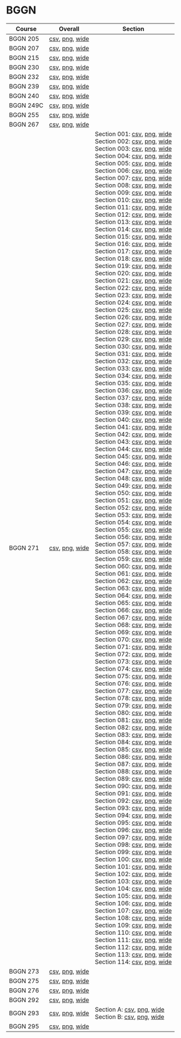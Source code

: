 # BGGN

| Course | Overall | Section |
| ------ | ------- | ------- |
| BGGN 205 | [csv](https://github.com/UCSD-Historical-Enrollment-Data/2025Spring/blob/main/overall/BGGN%20205.csv), [png](https://raw.githubusercontent.com/UCSD-Historical-Enrollment-Data/2025Spring/main/plot_overall/BGGN%20205.png), [wide](https://raw.githubusercontent.com/UCSD-Historical-Enrollment-Data/2025Spring/main/plot_overall_wide/BGGN%20205.png) |  |
| BGGN 207 | [csv](https://github.com/UCSD-Historical-Enrollment-Data/2025Spring/blob/main/overall/BGGN%20207.csv), [png](https://raw.githubusercontent.com/UCSD-Historical-Enrollment-Data/2025Spring/main/plot_overall/BGGN%20207.png), [wide](https://raw.githubusercontent.com/UCSD-Historical-Enrollment-Data/2025Spring/main/plot_overall_wide/BGGN%20207.png) |  |
| BGGN 215 | [csv](https://github.com/UCSD-Historical-Enrollment-Data/2025Spring/blob/main/overall/BGGN%20215.csv), [png](https://raw.githubusercontent.com/UCSD-Historical-Enrollment-Data/2025Spring/main/plot_overall/BGGN%20215.png), [wide](https://raw.githubusercontent.com/UCSD-Historical-Enrollment-Data/2025Spring/main/plot_overall_wide/BGGN%20215.png) |  |
| BGGN 230 | [csv](https://github.com/UCSD-Historical-Enrollment-Data/2025Spring/blob/main/overall/BGGN%20230.csv), [png](https://raw.githubusercontent.com/UCSD-Historical-Enrollment-Data/2025Spring/main/plot_overall/BGGN%20230.png), [wide](https://raw.githubusercontent.com/UCSD-Historical-Enrollment-Data/2025Spring/main/plot_overall_wide/BGGN%20230.png) |  |
| BGGN 232 | [csv](https://github.com/UCSD-Historical-Enrollment-Data/2025Spring/blob/main/overall/BGGN%20232.csv), [png](https://raw.githubusercontent.com/UCSD-Historical-Enrollment-Data/2025Spring/main/plot_overall/BGGN%20232.png), [wide](https://raw.githubusercontent.com/UCSD-Historical-Enrollment-Data/2025Spring/main/plot_overall_wide/BGGN%20232.png) |  |
| BGGN 239 | [csv](https://github.com/UCSD-Historical-Enrollment-Data/2025Spring/blob/main/overall/BGGN%20239.csv), [png](https://raw.githubusercontent.com/UCSD-Historical-Enrollment-Data/2025Spring/main/plot_overall/BGGN%20239.png), [wide](https://raw.githubusercontent.com/UCSD-Historical-Enrollment-Data/2025Spring/main/plot_overall_wide/BGGN%20239.png) |  |
| BGGN 240 | [csv](https://github.com/UCSD-Historical-Enrollment-Data/2025Spring/blob/main/overall/BGGN%20240.csv), [png](https://raw.githubusercontent.com/UCSD-Historical-Enrollment-Data/2025Spring/main/plot_overall/BGGN%20240.png), [wide](https://raw.githubusercontent.com/UCSD-Historical-Enrollment-Data/2025Spring/main/plot_overall_wide/BGGN%20240.png) |  |
| BGGN 249C | [csv](https://github.com/UCSD-Historical-Enrollment-Data/2025Spring/blob/main/overall/BGGN%20249C.csv), [png](https://raw.githubusercontent.com/UCSD-Historical-Enrollment-Data/2025Spring/main/plot_overall/BGGN%20249C.png), [wide](https://raw.githubusercontent.com/UCSD-Historical-Enrollment-Data/2025Spring/main/plot_overall_wide/BGGN%20249C.png) |  |
| BGGN 255 | [csv](https://github.com/UCSD-Historical-Enrollment-Data/2025Spring/blob/main/overall/BGGN%20255.csv), [png](https://raw.githubusercontent.com/UCSD-Historical-Enrollment-Data/2025Spring/main/plot_overall/BGGN%20255.png), [wide](https://raw.githubusercontent.com/UCSD-Historical-Enrollment-Data/2025Spring/main/plot_overall_wide/BGGN%20255.png) |  |
| BGGN 267 | [csv](https://github.com/UCSD-Historical-Enrollment-Data/2025Spring/blob/main/overall/BGGN%20267.csv), [png](https://raw.githubusercontent.com/UCSD-Historical-Enrollment-Data/2025Spring/main/plot_overall/BGGN%20267.png), [wide](https://raw.githubusercontent.com/UCSD-Historical-Enrollment-Data/2025Spring/main/plot_overall_wide/BGGN%20267.png) |  |
| BGGN 271 | [csv](https://github.com/UCSD-Historical-Enrollment-Data/2025Spring/blob/main/overall/BGGN%20271.csv), [png](https://raw.githubusercontent.com/UCSD-Historical-Enrollment-Data/2025Spring/main/plot_overall/BGGN%20271.png), [wide](https://raw.githubusercontent.com/UCSD-Historical-Enrollment-Data/2025Spring/main/plot_overall_wide/BGGN%20271.png) | Section 001: [csv](https://github.com/UCSD-Historical-Enrollment-Data/2025Spring/blob/main/section/BGGN%20271_001.csv), [png](https://raw.githubusercontent.com/UCSD-Historical-Enrollment-Data/2025Spring/main/plot_section/BGGN%20271_001.png), [wide](https://raw.githubusercontent.com/UCSD-Historical-Enrollment-Data/2025Spring/main/plot_section_wide/BGGN%20271_001.png)<br>Section 002: [csv](https://github.com/UCSD-Historical-Enrollment-Data/2025Spring/blob/main/section/BGGN%20271_002.csv), [png](https://raw.githubusercontent.com/UCSD-Historical-Enrollment-Data/2025Spring/main/plot_section/BGGN%20271_002.png), [wide](https://raw.githubusercontent.com/UCSD-Historical-Enrollment-Data/2025Spring/main/plot_section_wide/BGGN%20271_002.png)<br>Section 003: [csv](https://github.com/UCSD-Historical-Enrollment-Data/2025Spring/blob/main/section/BGGN%20271_003.csv), [png](https://raw.githubusercontent.com/UCSD-Historical-Enrollment-Data/2025Spring/main/plot_section/BGGN%20271_003.png), [wide](https://raw.githubusercontent.com/UCSD-Historical-Enrollment-Data/2025Spring/main/plot_section_wide/BGGN%20271_003.png)<br>Section 004: [csv](https://github.com/UCSD-Historical-Enrollment-Data/2025Spring/blob/main/section/BGGN%20271_004.csv), [png](https://raw.githubusercontent.com/UCSD-Historical-Enrollment-Data/2025Spring/main/plot_section/BGGN%20271_004.png), [wide](https://raw.githubusercontent.com/UCSD-Historical-Enrollment-Data/2025Spring/main/plot_section_wide/BGGN%20271_004.png)<br>Section 005: [csv](https://github.com/UCSD-Historical-Enrollment-Data/2025Spring/blob/main/section/BGGN%20271_005.csv), [png](https://raw.githubusercontent.com/UCSD-Historical-Enrollment-Data/2025Spring/main/plot_section/BGGN%20271_005.png), [wide](https://raw.githubusercontent.com/UCSD-Historical-Enrollment-Data/2025Spring/main/plot_section_wide/BGGN%20271_005.png)<br>Section 006: [csv](https://github.com/UCSD-Historical-Enrollment-Data/2025Spring/blob/main/section/BGGN%20271_006.csv), [png](https://raw.githubusercontent.com/UCSD-Historical-Enrollment-Data/2025Spring/main/plot_section/BGGN%20271_006.png), [wide](https://raw.githubusercontent.com/UCSD-Historical-Enrollment-Data/2025Spring/main/plot_section_wide/BGGN%20271_006.png)<br>Section 007: [csv](https://github.com/UCSD-Historical-Enrollment-Data/2025Spring/blob/main/section/BGGN%20271_007.csv), [png](https://raw.githubusercontent.com/UCSD-Historical-Enrollment-Data/2025Spring/main/plot_section/BGGN%20271_007.png), [wide](https://raw.githubusercontent.com/UCSD-Historical-Enrollment-Data/2025Spring/main/plot_section_wide/BGGN%20271_007.png)<br>Section 008: [csv](https://github.com/UCSD-Historical-Enrollment-Data/2025Spring/blob/main/section/BGGN%20271_008.csv), [png](https://raw.githubusercontent.com/UCSD-Historical-Enrollment-Data/2025Spring/main/plot_section/BGGN%20271_008.png), [wide](https://raw.githubusercontent.com/UCSD-Historical-Enrollment-Data/2025Spring/main/plot_section_wide/BGGN%20271_008.png)<br>Section 009: [csv](https://github.com/UCSD-Historical-Enrollment-Data/2025Spring/blob/main/section/BGGN%20271_009.csv), [png](https://raw.githubusercontent.com/UCSD-Historical-Enrollment-Data/2025Spring/main/plot_section/BGGN%20271_009.png), [wide](https://raw.githubusercontent.com/UCSD-Historical-Enrollment-Data/2025Spring/main/plot_section_wide/BGGN%20271_009.png)<br>Section 010: [csv](https://github.com/UCSD-Historical-Enrollment-Data/2025Spring/blob/main/section/BGGN%20271_010.csv), [png](https://raw.githubusercontent.com/UCSD-Historical-Enrollment-Data/2025Spring/main/plot_section/BGGN%20271_010.png), [wide](https://raw.githubusercontent.com/UCSD-Historical-Enrollment-Data/2025Spring/main/plot_section_wide/BGGN%20271_010.png)<br>Section 011: [csv](https://github.com/UCSD-Historical-Enrollment-Data/2025Spring/blob/main/section/BGGN%20271_011.csv), [png](https://raw.githubusercontent.com/UCSD-Historical-Enrollment-Data/2025Spring/main/plot_section/BGGN%20271_011.png), [wide](https://raw.githubusercontent.com/UCSD-Historical-Enrollment-Data/2025Spring/main/plot_section_wide/BGGN%20271_011.png)<br>Section 012: [csv](https://github.com/UCSD-Historical-Enrollment-Data/2025Spring/blob/main/section/BGGN%20271_012.csv), [png](https://raw.githubusercontent.com/UCSD-Historical-Enrollment-Data/2025Spring/main/plot_section/BGGN%20271_012.png), [wide](https://raw.githubusercontent.com/UCSD-Historical-Enrollment-Data/2025Spring/main/plot_section_wide/BGGN%20271_012.png)<br>Section 013: [csv](https://github.com/UCSD-Historical-Enrollment-Data/2025Spring/blob/main/section/BGGN%20271_013.csv), [png](https://raw.githubusercontent.com/UCSD-Historical-Enrollment-Data/2025Spring/main/plot_section/BGGN%20271_013.png), [wide](https://raw.githubusercontent.com/UCSD-Historical-Enrollment-Data/2025Spring/main/plot_section_wide/BGGN%20271_013.png)<br>Section 014: [csv](https://github.com/UCSD-Historical-Enrollment-Data/2025Spring/blob/main/section/BGGN%20271_014.csv), [png](https://raw.githubusercontent.com/UCSD-Historical-Enrollment-Data/2025Spring/main/plot_section/BGGN%20271_014.png), [wide](https://raw.githubusercontent.com/UCSD-Historical-Enrollment-Data/2025Spring/main/plot_section_wide/BGGN%20271_014.png)<br>Section 015: [csv](https://github.com/UCSD-Historical-Enrollment-Data/2025Spring/blob/main/section/BGGN%20271_015.csv), [png](https://raw.githubusercontent.com/UCSD-Historical-Enrollment-Data/2025Spring/main/plot_section/BGGN%20271_015.png), [wide](https://raw.githubusercontent.com/UCSD-Historical-Enrollment-Data/2025Spring/main/plot_section_wide/BGGN%20271_015.png)<br>Section 016: [csv](https://github.com/UCSD-Historical-Enrollment-Data/2025Spring/blob/main/section/BGGN%20271_016.csv), [png](https://raw.githubusercontent.com/UCSD-Historical-Enrollment-Data/2025Spring/main/plot_section/BGGN%20271_016.png), [wide](https://raw.githubusercontent.com/UCSD-Historical-Enrollment-Data/2025Spring/main/plot_section_wide/BGGN%20271_016.png)<br>Section 017: [csv](https://github.com/UCSD-Historical-Enrollment-Data/2025Spring/blob/main/section/BGGN%20271_017.csv), [png](https://raw.githubusercontent.com/UCSD-Historical-Enrollment-Data/2025Spring/main/plot_section/BGGN%20271_017.png), [wide](https://raw.githubusercontent.com/UCSD-Historical-Enrollment-Data/2025Spring/main/plot_section_wide/BGGN%20271_017.png)<br>Section 018: [csv](https://github.com/UCSD-Historical-Enrollment-Data/2025Spring/blob/main/section/BGGN%20271_018.csv), [png](https://raw.githubusercontent.com/UCSD-Historical-Enrollment-Data/2025Spring/main/plot_section/BGGN%20271_018.png), [wide](https://raw.githubusercontent.com/UCSD-Historical-Enrollment-Data/2025Spring/main/plot_section_wide/BGGN%20271_018.png)<br>Section 019: [csv](https://github.com/UCSD-Historical-Enrollment-Data/2025Spring/blob/main/section/BGGN%20271_019.csv), [png](https://raw.githubusercontent.com/UCSD-Historical-Enrollment-Data/2025Spring/main/plot_section/BGGN%20271_019.png), [wide](https://raw.githubusercontent.com/UCSD-Historical-Enrollment-Data/2025Spring/main/plot_section_wide/BGGN%20271_019.png)<br>Section 020: [csv](https://github.com/UCSD-Historical-Enrollment-Data/2025Spring/blob/main/section/BGGN%20271_020.csv), [png](https://raw.githubusercontent.com/UCSD-Historical-Enrollment-Data/2025Spring/main/plot_section/BGGN%20271_020.png), [wide](https://raw.githubusercontent.com/UCSD-Historical-Enrollment-Data/2025Spring/main/plot_section_wide/BGGN%20271_020.png)<br>Section 021: [csv](https://github.com/UCSD-Historical-Enrollment-Data/2025Spring/blob/main/section/BGGN%20271_021.csv), [png](https://raw.githubusercontent.com/UCSD-Historical-Enrollment-Data/2025Spring/main/plot_section/BGGN%20271_021.png), [wide](https://raw.githubusercontent.com/UCSD-Historical-Enrollment-Data/2025Spring/main/plot_section_wide/BGGN%20271_021.png)<br>Section 022: [csv](https://github.com/UCSD-Historical-Enrollment-Data/2025Spring/blob/main/section/BGGN%20271_022.csv), [png](https://raw.githubusercontent.com/UCSD-Historical-Enrollment-Data/2025Spring/main/plot_section/BGGN%20271_022.png), [wide](https://raw.githubusercontent.com/UCSD-Historical-Enrollment-Data/2025Spring/main/plot_section_wide/BGGN%20271_022.png)<br>Section 023: [csv](https://github.com/UCSD-Historical-Enrollment-Data/2025Spring/blob/main/section/BGGN%20271_023.csv), [png](https://raw.githubusercontent.com/UCSD-Historical-Enrollment-Data/2025Spring/main/plot_section/BGGN%20271_023.png), [wide](https://raw.githubusercontent.com/UCSD-Historical-Enrollment-Data/2025Spring/main/plot_section_wide/BGGN%20271_023.png)<br>Section 024: [csv](https://github.com/UCSD-Historical-Enrollment-Data/2025Spring/blob/main/section/BGGN%20271_024.csv), [png](https://raw.githubusercontent.com/UCSD-Historical-Enrollment-Data/2025Spring/main/plot_section/BGGN%20271_024.png), [wide](https://raw.githubusercontent.com/UCSD-Historical-Enrollment-Data/2025Spring/main/plot_section_wide/BGGN%20271_024.png)<br>Section 025: [csv](https://github.com/UCSD-Historical-Enrollment-Data/2025Spring/blob/main/section/BGGN%20271_025.csv), [png](https://raw.githubusercontent.com/UCSD-Historical-Enrollment-Data/2025Spring/main/plot_section/BGGN%20271_025.png), [wide](https://raw.githubusercontent.com/UCSD-Historical-Enrollment-Data/2025Spring/main/plot_section_wide/BGGN%20271_025.png)<br>Section 026: [csv](https://github.com/UCSD-Historical-Enrollment-Data/2025Spring/blob/main/section/BGGN%20271_026.csv), [png](https://raw.githubusercontent.com/UCSD-Historical-Enrollment-Data/2025Spring/main/plot_section/BGGN%20271_026.png), [wide](https://raw.githubusercontent.com/UCSD-Historical-Enrollment-Data/2025Spring/main/plot_section_wide/BGGN%20271_026.png)<br>Section 027: [csv](https://github.com/UCSD-Historical-Enrollment-Data/2025Spring/blob/main/section/BGGN%20271_027.csv), [png](https://raw.githubusercontent.com/UCSD-Historical-Enrollment-Data/2025Spring/main/plot_section/BGGN%20271_027.png), [wide](https://raw.githubusercontent.com/UCSD-Historical-Enrollment-Data/2025Spring/main/plot_section_wide/BGGN%20271_027.png)<br>Section 028: [csv](https://github.com/UCSD-Historical-Enrollment-Data/2025Spring/blob/main/section/BGGN%20271_028.csv), [png](https://raw.githubusercontent.com/UCSD-Historical-Enrollment-Data/2025Spring/main/plot_section/BGGN%20271_028.png), [wide](https://raw.githubusercontent.com/UCSD-Historical-Enrollment-Data/2025Spring/main/plot_section_wide/BGGN%20271_028.png)<br>Section 029: [csv](https://github.com/UCSD-Historical-Enrollment-Data/2025Spring/blob/main/section/BGGN%20271_029.csv), [png](https://raw.githubusercontent.com/UCSD-Historical-Enrollment-Data/2025Spring/main/plot_section/BGGN%20271_029.png), [wide](https://raw.githubusercontent.com/UCSD-Historical-Enrollment-Data/2025Spring/main/plot_section_wide/BGGN%20271_029.png)<br>Section 030: [csv](https://github.com/UCSD-Historical-Enrollment-Data/2025Spring/blob/main/section/BGGN%20271_030.csv), [png](https://raw.githubusercontent.com/UCSD-Historical-Enrollment-Data/2025Spring/main/plot_section/BGGN%20271_030.png), [wide](https://raw.githubusercontent.com/UCSD-Historical-Enrollment-Data/2025Spring/main/plot_section_wide/BGGN%20271_030.png)<br>Section 031: [csv](https://github.com/UCSD-Historical-Enrollment-Data/2025Spring/blob/main/section/BGGN%20271_031.csv), [png](https://raw.githubusercontent.com/UCSD-Historical-Enrollment-Data/2025Spring/main/plot_section/BGGN%20271_031.png), [wide](https://raw.githubusercontent.com/UCSD-Historical-Enrollment-Data/2025Spring/main/plot_section_wide/BGGN%20271_031.png)<br>Section 032: [csv](https://github.com/UCSD-Historical-Enrollment-Data/2025Spring/blob/main/section/BGGN%20271_032.csv), [png](https://raw.githubusercontent.com/UCSD-Historical-Enrollment-Data/2025Spring/main/plot_section/BGGN%20271_032.png), [wide](https://raw.githubusercontent.com/UCSD-Historical-Enrollment-Data/2025Spring/main/plot_section_wide/BGGN%20271_032.png)<br>Section 033: [csv](https://github.com/UCSD-Historical-Enrollment-Data/2025Spring/blob/main/section/BGGN%20271_033.csv), [png](https://raw.githubusercontent.com/UCSD-Historical-Enrollment-Data/2025Spring/main/plot_section/BGGN%20271_033.png), [wide](https://raw.githubusercontent.com/UCSD-Historical-Enrollment-Data/2025Spring/main/plot_section_wide/BGGN%20271_033.png)<br>Section 034: [csv](https://github.com/UCSD-Historical-Enrollment-Data/2025Spring/blob/main/section/BGGN%20271_034.csv), [png](https://raw.githubusercontent.com/UCSD-Historical-Enrollment-Data/2025Spring/main/plot_section/BGGN%20271_034.png), [wide](https://raw.githubusercontent.com/UCSD-Historical-Enrollment-Data/2025Spring/main/plot_section_wide/BGGN%20271_034.png)<br>Section 035: [csv](https://github.com/UCSD-Historical-Enrollment-Data/2025Spring/blob/main/section/BGGN%20271_035.csv), [png](https://raw.githubusercontent.com/UCSD-Historical-Enrollment-Data/2025Spring/main/plot_section/BGGN%20271_035.png), [wide](https://raw.githubusercontent.com/UCSD-Historical-Enrollment-Data/2025Spring/main/plot_section_wide/BGGN%20271_035.png)<br>Section 036: [csv](https://github.com/UCSD-Historical-Enrollment-Data/2025Spring/blob/main/section/BGGN%20271_036.csv), [png](https://raw.githubusercontent.com/UCSD-Historical-Enrollment-Data/2025Spring/main/plot_section/BGGN%20271_036.png), [wide](https://raw.githubusercontent.com/UCSD-Historical-Enrollment-Data/2025Spring/main/plot_section_wide/BGGN%20271_036.png)<br>Section 037: [csv](https://github.com/UCSD-Historical-Enrollment-Data/2025Spring/blob/main/section/BGGN%20271_037.csv), [png](https://raw.githubusercontent.com/UCSD-Historical-Enrollment-Data/2025Spring/main/plot_section/BGGN%20271_037.png), [wide](https://raw.githubusercontent.com/UCSD-Historical-Enrollment-Data/2025Spring/main/plot_section_wide/BGGN%20271_037.png)<br>Section 038: [csv](https://github.com/UCSD-Historical-Enrollment-Data/2025Spring/blob/main/section/BGGN%20271_038.csv), [png](https://raw.githubusercontent.com/UCSD-Historical-Enrollment-Data/2025Spring/main/plot_section/BGGN%20271_038.png), [wide](https://raw.githubusercontent.com/UCSD-Historical-Enrollment-Data/2025Spring/main/plot_section_wide/BGGN%20271_038.png)<br>Section 039: [csv](https://github.com/UCSD-Historical-Enrollment-Data/2025Spring/blob/main/section/BGGN%20271_039.csv), [png](https://raw.githubusercontent.com/UCSD-Historical-Enrollment-Data/2025Spring/main/plot_section/BGGN%20271_039.png), [wide](https://raw.githubusercontent.com/UCSD-Historical-Enrollment-Data/2025Spring/main/plot_section_wide/BGGN%20271_039.png)<br>Section 040: [csv](https://github.com/UCSD-Historical-Enrollment-Data/2025Spring/blob/main/section/BGGN%20271_040.csv), [png](https://raw.githubusercontent.com/UCSD-Historical-Enrollment-Data/2025Spring/main/plot_section/BGGN%20271_040.png), [wide](https://raw.githubusercontent.com/UCSD-Historical-Enrollment-Data/2025Spring/main/plot_section_wide/BGGN%20271_040.png)<br>Section 041: [csv](https://github.com/UCSD-Historical-Enrollment-Data/2025Spring/blob/main/section/BGGN%20271_041.csv), [png](https://raw.githubusercontent.com/UCSD-Historical-Enrollment-Data/2025Spring/main/plot_section/BGGN%20271_041.png), [wide](https://raw.githubusercontent.com/UCSD-Historical-Enrollment-Data/2025Spring/main/plot_section_wide/BGGN%20271_041.png)<br>Section 042: [csv](https://github.com/UCSD-Historical-Enrollment-Data/2025Spring/blob/main/section/BGGN%20271_042.csv), [png](https://raw.githubusercontent.com/UCSD-Historical-Enrollment-Data/2025Spring/main/plot_section/BGGN%20271_042.png), [wide](https://raw.githubusercontent.com/UCSD-Historical-Enrollment-Data/2025Spring/main/plot_section_wide/BGGN%20271_042.png)<br>Section 043: [csv](https://github.com/UCSD-Historical-Enrollment-Data/2025Spring/blob/main/section/BGGN%20271_043.csv), [png](https://raw.githubusercontent.com/UCSD-Historical-Enrollment-Data/2025Spring/main/plot_section/BGGN%20271_043.png), [wide](https://raw.githubusercontent.com/UCSD-Historical-Enrollment-Data/2025Spring/main/plot_section_wide/BGGN%20271_043.png)<br>Section 044: [csv](https://github.com/UCSD-Historical-Enrollment-Data/2025Spring/blob/main/section/BGGN%20271_044.csv), [png](https://raw.githubusercontent.com/UCSD-Historical-Enrollment-Data/2025Spring/main/plot_section/BGGN%20271_044.png), [wide](https://raw.githubusercontent.com/UCSD-Historical-Enrollment-Data/2025Spring/main/plot_section_wide/BGGN%20271_044.png)<br>Section 045: [csv](https://github.com/UCSD-Historical-Enrollment-Data/2025Spring/blob/main/section/BGGN%20271_045.csv), [png](https://raw.githubusercontent.com/UCSD-Historical-Enrollment-Data/2025Spring/main/plot_section/BGGN%20271_045.png), [wide](https://raw.githubusercontent.com/UCSD-Historical-Enrollment-Data/2025Spring/main/plot_section_wide/BGGN%20271_045.png)<br>Section 046: [csv](https://github.com/UCSD-Historical-Enrollment-Data/2025Spring/blob/main/section/BGGN%20271_046.csv), [png](https://raw.githubusercontent.com/UCSD-Historical-Enrollment-Data/2025Spring/main/plot_section/BGGN%20271_046.png), [wide](https://raw.githubusercontent.com/UCSD-Historical-Enrollment-Data/2025Spring/main/plot_section_wide/BGGN%20271_046.png)<br>Section 047: [csv](https://github.com/UCSD-Historical-Enrollment-Data/2025Spring/blob/main/section/BGGN%20271_047.csv), [png](https://raw.githubusercontent.com/UCSD-Historical-Enrollment-Data/2025Spring/main/plot_section/BGGN%20271_047.png), [wide](https://raw.githubusercontent.com/UCSD-Historical-Enrollment-Data/2025Spring/main/plot_section_wide/BGGN%20271_047.png)<br>Section 048: [csv](https://github.com/UCSD-Historical-Enrollment-Data/2025Spring/blob/main/section/BGGN%20271_048.csv), [png](https://raw.githubusercontent.com/UCSD-Historical-Enrollment-Data/2025Spring/main/plot_section/BGGN%20271_048.png), [wide](https://raw.githubusercontent.com/UCSD-Historical-Enrollment-Data/2025Spring/main/plot_section_wide/BGGN%20271_048.png)<br>Section 049: [csv](https://github.com/UCSD-Historical-Enrollment-Data/2025Spring/blob/main/section/BGGN%20271_049.csv), [png](https://raw.githubusercontent.com/UCSD-Historical-Enrollment-Data/2025Spring/main/plot_section/BGGN%20271_049.png), [wide](https://raw.githubusercontent.com/UCSD-Historical-Enrollment-Data/2025Spring/main/plot_section_wide/BGGN%20271_049.png)<br>Section 050: [csv](https://github.com/UCSD-Historical-Enrollment-Data/2025Spring/blob/main/section/BGGN%20271_050.csv), [png](https://raw.githubusercontent.com/UCSD-Historical-Enrollment-Data/2025Spring/main/plot_section/BGGN%20271_050.png), [wide](https://raw.githubusercontent.com/UCSD-Historical-Enrollment-Data/2025Spring/main/plot_section_wide/BGGN%20271_050.png)<br>Section 051: [csv](https://github.com/UCSD-Historical-Enrollment-Data/2025Spring/blob/main/section/BGGN%20271_051.csv), [png](https://raw.githubusercontent.com/UCSD-Historical-Enrollment-Data/2025Spring/main/plot_section/BGGN%20271_051.png), [wide](https://raw.githubusercontent.com/UCSD-Historical-Enrollment-Data/2025Spring/main/plot_section_wide/BGGN%20271_051.png)<br>Section 052: [csv](https://github.com/UCSD-Historical-Enrollment-Data/2025Spring/blob/main/section/BGGN%20271_052.csv), [png](https://raw.githubusercontent.com/UCSD-Historical-Enrollment-Data/2025Spring/main/plot_section/BGGN%20271_052.png), [wide](https://raw.githubusercontent.com/UCSD-Historical-Enrollment-Data/2025Spring/main/plot_section_wide/BGGN%20271_052.png)<br>Section 053: [csv](https://github.com/UCSD-Historical-Enrollment-Data/2025Spring/blob/main/section/BGGN%20271_053.csv), [png](https://raw.githubusercontent.com/UCSD-Historical-Enrollment-Data/2025Spring/main/plot_section/BGGN%20271_053.png), [wide](https://raw.githubusercontent.com/UCSD-Historical-Enrollment-Data/2025Spring/main/plot_section_wide/BGGN%20271_053.png)<br>Section 054: [csv](https://github.com/UCSD-Historical-Enrollment-Data/2025Spring/blob/main/section/BGGN%20271_054.csv), [png](https://raw.githubusercontent.com/UCSD-Historical-Enrollment-Data/2025Spring/main/plot_section/BGGN%20271_054.png), [wide](https://raw.githubusercontent.com/UCSD-Historical-Enrollment-Data/2025Spring/main/plot_section_wide/BGGN%20271_054.png)<br>Section 055: [csv](https://github.com/UCSD-Historical-Enrollment-Data/2025Spring/blob/main/section/BGGN%20271_055.csv), [png](https://raw.githubusercontent.com/UCSD-Historical-Enrollment-Data/2025Spring/main/plot_section/BGGN%20271_055.png), [wide](https://raw.githubusercontent.com/UCSD-Historical-Enrollment-Data/2025Spring/main/plot_section_wide/BGGN%20271_055.png)<br>Section 056: [csv](https://github.com/UCSD-Historical-Enrollment-Data/2025Spring/blob/main/section/BGGN%20271_056.csv), [png](https://raw.githubusercontent.com/UCSD-Historical-Enrollment-Data/2025Spring/main/plot_section/BGGN%20271_056.png), [wide](https://raw.githubusercontent.com/UCSD-Historical-Enrollment-Data/2025Spring/main/plot_section_wide/BGGN%20271_056.png)<br>Section 057: [csv](https://github.com/UCSD-Historical-Enrollment-Data/2025Spring/blob/main/section/BGGN%20271_057.csv), [png](https://raw.githubusercontent.com/UCSD-Historical-Enrollment-Data/2025Spring/main/plot_section/BGGN%20271_057.png), [wide](https://raw.githubusercontent.com/UCSD-Historical-Enrollment-Data/2025Spring/main/plot_section_wide/BGGN%20271_057.png)<br>Section 058: [csv](https://github.com/UCSD-Historical-Enrollment-Data/2025Spring/blob/main/section/BGGN%20271_058.csv), [png](https://raw.githubusercontent.com/UCSD-Historical-Enrollment-Data/2025Spring/main/plot_section/BGGN%20271_058.png), [wide](https://raw.githubusercontent.com/UCSD-Historical-Enrollment-Data/2025Spring/main/plot_section_wide/BGGN%20271_058.png)<br>Section 059: [csv](https://github.com/UCSD-Historical-Enrollment-Data/2025Spring/blob/main/section/BGGN%20271_059.csv), [png](https://raw.githubusercontent.com/UCSD-Historical-Enrollment-Data/2025Spring/main/plot_section/BGGN%20271_059.png), [wide](https://raw.githubusercontent.com/UCSD-Historical-Enrollment-Data/2025Spring/main/plot_section_wide/BGGN%20271_059.png)<br>Section 060: [csv](https://github.com/UCSD-Historical-Enrollment-Data/2025Spring/blob/main/section/BGGN%20271_060.csv), [png](https://raw.githubusercontent.com/UCSD-Historical-Enrollment-Data/2025Spring/main/plot_section/BGGN%20271_060.png), [wide](https://raw.githubusercontent.com/UCSD-Historical-Enrollment-Data/2025Spring/main/plot_section_wide/BGGN%20271_060.png)<br>Section 061: [csv](https://github.com/UCSD-Historical-Enrollment-Data/2025Spring/blob/main/section/BGGN%20271_061.csv), [png](https://raw.githubusercontent.com/UCSD-Historical-Enrollment-Data/2025Spring/main/plot_section/BGGN%20271_061.png), [wide](https://raw.githubusercontent.com/UCSD-Historical-Enrollment-Data/2025Spring/main/plot_section_wide/BGGN%20271_061.png)<br>Section 062: [csv](https://github.com/UCSD-Historical-Enrollment-Data/2025Spring/blob/main/section/BGGN%20271_062.csv), [png](https://raw.githubusercontent.com/UCSD-Historical-Enrollment-Data/2025Spring/main/plot_section/BGGN%20271_062.png), [wide](https://raw.githubusercontent.com/UCSD-Historical-Enrollment-Data/2025Spring/main/plot_section_wide/BGGN%20271_062.png)<br>Section 063: [csv](https://github.com/UCSD-Historical-Enrollment-Data/2025Spring/blob/main/section/BGGN%20271_063.csv), [png](https://raw.githubusercontent.com/UCSD-Historical-Enrollment-Data/2025Spring/main/plot_section/BGGN%20271_063.png), [wide](https://raw.githubusercontent.com/UCSD-Historical-Enrollment-Data/2025Spring/main/plot_section_wide/BGGN%20271_063.png)<br>Section 064: [csv](https://github.com/UCSD-Historical-Enrollment-Data/2025Spring/blob/main/section/BGGN%20271_064.csv), [png](https://raw.githubusercontent.com/UCSD-Historical-Enrollment-Data/2025Spring/main/plot_section/BGGN%20271_064.png), [wide](https://raw.githubusercontent.com/UCSD-Historical-Enrollment-Data/2025Spring/main/plot_section_wide/BGGN%20271_064.png)<br>Section 065: [csv](https://github.com/UCSD-Historical-Enrollment-Data/2025Spring/blob/main/section/BGGN%20271_065.csv), [png](https://raw.githubusercontent.com/UCSD-Historical-Enrollment-Data/2025Spring/main/plot_section/BGGN%20271_065.png), [wide](https://raw.githubusercontent.com/UCSD-Historical-Enrollment-Data/2025Spring/main/plot_section_wide/BGGN%20271_065.png)<br>Section 066: [csv](https://github.com/UCSD-Historical-Enrollment-Data/2025Spring/blob/main/section/BGGN%20271_066.csv), [png](https://raw.githubusercontent.com/UCSD-Historical-Enrollment-Data/2025Spring/main/plot_section/BGGN%20271_066.png), [wide](https://raw.githubusercontent.com/UCSD-Historical-Enrollment-Data/2025Spring/main/plot_section_wide/BGGN%20271_066.png)<br>Section 067: [csv](https://github.com/UCSD-Historical-Enrollment-Data/2025Spring/blob/main/section/BGGN%20271_067.csv), [png](https://raw.githubusercontent.com/UCSD-Historical-Enrollment-Data/2025Spring/main/plot_section/BGGN%20271_067.png), [wide](https://raw.githubusercontent.com/UCSD-Historical-Enrollment-Data/2025Spring/main/plot_section_wide/BGGN%20271_067.png)<br>Section 068: [csv](https://github.com/UCSD-Historical-Enrollment-Data/2025Spring/blob/main/section/BGGN%20271_068.csv), [png](https://raw.githubusercontent.com/UCSD-Historical-Enrollment-Data/2025Spring/main/plot_section/BGGN%20271_068.png), [wide](https://raw.githubusercontent.com/UCSD-Historical-Enrollment-Data/2025Spring/main/plot_section_wide/BGGN%20271_068.png)<br>Section 069: [csv](https://github.com/UCSD-Historical-Enrollment-Data/2025Spring/blob/main/section/BGGN%20271_069.csv), [png](https://raw.githubusercontent.com/UCSD-Historical-Enrollment-Data/2025Spring/main/plot_section/BGGN%20271_069.png), [wide](https://raw.githubusercontent.com/UCSD-Historical-Enrollment-Data/2025Spring/main/plot_section_wide/BGGN%20271_069.png)<br>Section 070: [csv](https://github.com/UCSD-Historical-Enrollment-Data/2025Spring/blob/main/section/BGGN%20271_070.csv), [png](https://raw.githubusercontent.com/UCSD-Historical-Enrollment-Data/2025Spring/main/plot_section/BGGN%20271_070.png), [wide](https://raw.githubusercontent.com/UCSD-Historical-Enrollment-Data/2025Spring/main/plot_section_wide/BGGN%20271_070.png)<br>Section 071: [csv](https://github.com/UCSD-Historical-Enrollment-Data/2025Spring/blob/main/section/BGGN%20271_071.csv), [png](https://raw.githubusercontent.com/UCSD-Historical-Enrollment-Data/2025Spring/main/plot_section/BGGN%20271_071.png), [wide](https://raw.githubusercontent.com/UCSD-Historical-Enrollment-Data/2025Spring/main/plot_section_wide/BGGN%20271_071.png)<br>Section 072: [csv](https://github.com/UCSD-Historical-Enrollment-Data/2025Spring/blob/main/section/BGGN%20271_072.csv), [png](https://raw.githubusercontent.com/UCSD-Historical-Enrollment-Data/2025Spring/main/plot_section/BGGN%20271_072.png), [wide](https://raw.githubusercontent.com/UCSD-Historical-Enrollment-Data/2025Spring/main/plot_section_wide/BGGN%20271_072.png)<br>Section 073: [csv](https://github.com/UCSD-Historical-Enrollment-Data/2025Spring/blob/main/section/BGGN%20271_073.csv), [png](https://raw.githubusercontent.com/UCSD-Historical-Enrollment-Data/2025Spring/main/plot_section/BGGN%20271_073.png), [wide](https://raw.githubusercontent.com/UCSD-Historical-Enrollment-Data/2025Spring/main/plot_section_wide/BGGN%20271_073.png)<br>Section 074: [csv](https://github.com/UCSD-Historical-Enrollment-Data/2025Spring/blob/main/section/BGGN%20271_074.csv), [png](https://raw.githubusercontent.com/UCSD-Historical-Enrollment-Data/2025Spring/main/plot_section/BGGN%20271_074.png), [wide](https://raw.githubusercontent.com/UCSD-Historical-Enrollment-Data/2025Spring/main/plot_section_wide/BGGN%20271_074.png)<br>Section 075: [csv](https://github.com/UCSD-Historical-Enrollment-Data/2025Spring/blob/main/section/BGGN%20271_075.csv), [png](https://raw.githubusercontent.com/UCSD-Historical-Enrollment-Data/2025Spring/main/plot_section/BGGN%20271_075.png), [wide](https://raw.githubusercontent.com/UCSD-Historical-Enrollment-Data/2025Spring/main/plot_section_wide/BGGN%20271_075.png)<br>Section 076: [csv](https://github.com/UCSD-Historical-Enrollment-Data/2025Spring/blob/main/section/BGGN%20271_076.csv), [png](https://raw.githubusercontent.com/UCSD-Historical-Enrollment-Data/2025Spring/main/plot_section/BGGN%20271_076.png), [wide](https://raw.githubusercontent.com/UCSD-Historical-Enrollment-Data/2025Spring/main/plot_section_wide/BGGN%20271_076.png)<br>Section 077: [csv](https://github.com/UCSD-Historical-Enrollment-Data/2025Spring/blob/main/section/BGGN%20271_077.csv), [png](https://raw.githubusercontent.com/UCSD-Historical-Enrollment-Data/2025Spring/main/plot_section/BGGN%20271_077.png), [wide](https://raw.githubusercontent.com/UCSD-Historical-Enrollment-Data/2025Spring/main/plot_section_wide/BGGN%20271_077.png)<br>Section 078: [csv](https://github.com/UCSD-Historical-Enrollment-Data/2025Spring/blob/main/section/BGGN%20271_078.csv), [png](https://raw.githubusercontent.com/UCSD-Historical-Enrollment-Data/2025Spring/main/plot_section/BGGN%20271_078.png), [wide](https://raw.githubusercontent.com/UCSD-Historical-Enrollment-Data/2025Spring/main/plot_section_wide/BGGN%20271_078.png)<br>Section 079: [csv](https://github.com/UCSD-Historical-Enrollment-Data/2025Spring/blob/main/section/BGGN%20271_079.csv), [png](https://raw.githubusercontent.com/UCSD-Historical-Enrollment-Data/2025Spring/main/plot_section/BGGN%20271_079.png), [wide](https://raw.githubusercontent.com/UCSD-Historical-Enrollment-Data/2025Spring/main/plot_section_wide/BGGN%20271_079.png)<br>Section 080: [csv](https://github.com/UCSD-Historical-Enrollment-Data/2025Spring/blob/main/section/BGGN%20271_080.csv), [png](https://raw.githubusercontent.com/UCSD-Historical-Enrollment-Data/2025Spring/main/plot_section/BGGN%20271_080.png), [wide](https://raw.githubusercontent.com/UCSD-Historical-Enrollment-Data/2025Spring/main/plot_section_wide/BGGN%20271_080.png)<br>Section 081: [csv](https://github.com/UCSD-Historical-Enrollment-Data/2025Spring/blob/main/section/BGGN%20271_081.csv), [png](https://raw.githubusercontent.com/UCSD-Historical-Enrollment-Data/2025Spring/main/plot_section/BGGN%20271_081.png), [wide](https://raw.githubusercontent.com/UCSD-Historical-Enrollment-Data/2025Spring/main/plot_section_wide/BGGN%20271_081.png)<br>Section 082: [csv](https://github.com/UCSD-Historical-Enrollment-Data/2025Spring/blob/main/section/BGGN%20271_082.csv), [png](https://raw.githubusercontent.com/UCSD-Historical-Enrollment-Data/2025Spring/main/plot_section/BGGN%20271_082.png), [wide](https://raw.githubusercontent.com/UCSD-Historical-Enrollment-Data/2025Spring/main/plot_section_wide/BGGN%20271_082.png)<br>Section 083: [csv](https://github.com/UCSD-Historical-Enrollment-Data/2025Spring/blob/main/section/BGGN%20271_083.csv), [png](https://raw.githubusercontent.com/UCSD-Historical-Enrollment-Data/2025Spring/main/plot_section/BGGN%20271_083.png), [wide](https://raw.githubusercontent.com/UCSD-Historical-Enrollment-Data/2025Spring/main/plot_section_wide/BGGN%20271_083.png)<br>Section 084: [csv](https://github.com/UCSD-Historical-Enrollment-Data/2025Spring/blob/main/section/BGGN%20271_084.csv), [png](https://raw.githubusercontent.com/UCSD-Historical-Enrollment-Data/2025Spring/main/plot_section/BGGN%20271_084.png), [wide](https://raw.githubusercontent.com/UCSD-Historical-Enrollment-Data/2025Spring/main/plot_section_wide/BGGN%20271_084.png)<br>Section 085: [csv](https://github.com/UCSD-Historical-Enrollment-Data/2025Spring/blob/main/section/BGGN%20271_085.csv), [png](https://raw.githubusercontent.com/UCSD-Historical-Enrollment-Data/2025Spring/main/plot_section/BGGN%20271_085.png), [wide](https://raw.githubusercontent.com/UCSD-Historical-Enrollment-Data/2025Spring/main/plot_section_wide/BGGN%20271_085.png)<br>Section 086: [csv](https://github.com/UCSD-Historical-Enrollment-Data/2025Spring/blob/main/section/BGGN%20271_086.csv), [png](https://raw.githubusercontent.com/UCSD-Historical-Enrollment-Data/2025Spring/main/plot_section/BGGN%20271_086.png), [wide](https://raw.githubusercontent.com/UCSD-Historical-Enrollment-Data/2025Spring/main/plot_section_wide/BGGN%20271_086.png)<br>Section 087: [csv](https://github.com/UCSD-Historical-Enrollment-Data/2025Spring/blob/main/section/BGGN%20271_087.csv), [png](https://raw.githubusercontent.com/UCSD-Historical-Enrollment-Data/2025Spring/main/plot_section/BGGN%20271_087.png), [wide](https://raw.githubusercontent.com/UCSD-Historical-Enrollment-Data/2025Spring/main/plot_section_wide/BGGN%20271_087.png)<br>Section 088: [csv](https://github.com/UCSD-Historical-Enrollment-Data/2025Spring/blob/main/section/BGGN%20271_088.csv), [png](https://raw.githubusercontent.com/UCSD-Historical-Enrollment-Data/2025Spring/main/plot_section/BGGN%20271_088.png), [wide](https://raw.githubusercontent.com/UCSD-Historical-Enrollment-Data/2025Spring/main/plot_section_wide/BGGN%20271_088.png)<br>Section 089: [csv](https://github.com/UCSD-Historical-Enrollment-Data/2025Spring/blob/main/section/BGGN%20271_089.csv), [png](https://raw.githubusercontent.com/UCSD-Historical-Enrollment-Data/2025Spring/main/plot_section/BGGN%20271_089.png), [wide](https://raw.githubusercontent.com/UCSD-Historical-Enrollment-Data/2025Spring/main/plot_section_wide/BGGN%20271_089.png)<br>Section 090: [csv](https://github.com/UCSD-Historical-Enrollment-Data/2025Spring/blob/main/section/BGGN%20271_090.csv), [png](https://raw.githubusercontent.com/UCSD-Historical-Enrollment-Data/2025Spring/main/plot_section/BGGN%20271_090.png), [wide](https://raw.githubusercontent.com/UCSD-Historical-Enrollment-Data/2025Spring/main/plot_section_wide/BGGN%20271_090.png)<br>Section 091: [csv](https://github.com/UCSD-Historical-Enrollment-Data/2025Spring/blob/main/section/BGGN%20271_091.csv), [png](https://raw.githubusercontent.com/UCSD-Historical-Enrollment-Data/2025Spring/main/plot_section/BGGN%20271_091.png), [wide](https://raw.githubusercontent.com/UCSD-Historical-Enrollment-Data/2025Spring/main/plot_section_wide/BGGN%20271_091.png)<br>Section 092: [csv](https://github.com/UCSD-Historical-Enrollment-Data/2025Spring/blob/main/section/BGGN%20271_092.csv), [png](https://raw.githubusercontent.com/UCSD-Historical-Enrollment-Data/2025Spring/main/plot_section/BGGN%20271_092.png), [wide](https://raw.githubusercontent.com/UCSD-Historical-Enrollment-Data/2025Spring/main/plot_section_wide/BGGN%20271_092.png)<br>Section 093: [csv](https://github.com/UCSD-Historical-Enrollment-Data/2025Spring/blob/main/section/BGGN%20271_093.csv), [png](https://raw.githubusercontent.com/UCSD-Historical-Enrollment-Data/2025Spring/main/plot_section/BGGN%20271_093.png), [wide](https://raw.githubusercontent.com/UCSD-Historical-Enrollment-Data/2025Spring/main/plot_section_wide/BGGN%20271_093.png)<br>Section 094: [csv](https://github.com/UCSD-Historical-Enrollment-Data/2025Spring/blob/main/section/BGGN%20271_094.csv), [png](https://raw.githubusercontent.com/UCSD-Historical-Enrollment-Data/2025Spring/main/plot_section/BGGN%20271_094.png), [wide](https://raw.githubusercontent.com/UCSD-Historical-Enrollment-Data/2025Spring/main/plot_section_wide/BGGN%20271_094.png)<br>Section 095: [csv](https://github.com/UCSD-Historical-Enrollment-Data/2025Spring/blob/main/section/BGGN%20271_095.csv), [png](https://raw.githubusercontent.com/UCSD-Historical-Enrollment-Data/2025Spring/main/plot_section/BGGN%20271_095.png), [wide](https://raw.githubusercontent.com/UCSD-Historical-Enrollment-Data/2025Spring/main/plot_section_wide/BGGN%20271_095.png)<br>Section 096: [csv](https://github.com/UCSD-Historical-Enrollment-Data/2025Spring/blob/main/section/BGGN%20271_096.csv), [png](https://raw.githubusercontent.com/UCSD-Historical-Enrollment-Data/2025Spring/main/plot_section/BGGN%20271_096.png), [wide](https://raw.githubusercontent.com/UCSD-Historical-Enrollment-Data/2025Spring/main/plot_section_wide/BGGN%20271_096.png)<br>Section 097: [csv](https://github.com/UCSD-Historical-Enrollment-Data/2025Spring/blob/main/section/BGGN%20271_097.csv), [png](https://raw.githubusercontent.com/UCSD-Historical-Enrollment-Data/2025Spring/main/plot_section/BGGN%20271_097.png), [wide](https://raw.githubusercontent.com/UCSD-Historical-Enrollment-Data/2025Spring/main/plot_section_wide/BGGN%20271_097.png)<br>Section 098: [csv](https://github.com/UCSD-Historical-Enrollment-Data/2025Spring/blob/main/section/BGGN%20271_098.csv), [png](https://raw.githubusercontent.com/UCSD-Historical-Enrollment-Data/2025Spring/main/plot_section/BGGN%20271_098.png), [wide](https://raw.githubusercontent.com/UCSD-Historical-Enrollment-Data/2025Spring/main/plot_section_wide/BGGN%20271_098.png)<br>Section 099: [csv](https://github.com/UCSD-Historical-Enrollment-Data/2025Spring/blob/main/section/BGGN%20271_099.csv), [png](https://raw.githubusercontent.com/UCSD-Historical-Enrollment-Data/2025Spring/main/plot_section/BGGN%20271_099.png), [wide](https://raw.githubusercontent.com/UCSD-Historical-Enrollment-Data/2025Spring/main/plot_section_wide/BGGN%20271_099.png)<br>Section 100: [csv](https://github.com/UCSD-Historical-Enrollment-Data/2025Spring/blob/main/section/BGGN%20271_100.csv), [png](https://raw.githubusercontent.com/UCSD-Historical-Enrollment-Data/2025Spring/main/plot_section/BGGN%20271_100.png), [wide](https://raw.githubusercontent.com/UCSD-Historical-Enrollment-Data/2025Spring/main/plot_section_wide/BGGN%20271_100.png)<br>Section 101: [csv](https://github.com/UCSD-Historical-Enrollment-Data/2025Spring/blob/main/section/BGGN%20271_101.csv), [png](https://raw.githubusercontent.com/UCSD-Historical-Enrollment-Data/2025Spring/main/plot_section/BGGN%20271_101.png), [wide](https://raw.githubusercontent.com/UCSD-Historical-Enrollment-Data/2025Spring/main/plot_section_wide/BGGN%20271_101.png)<br>Section 102: [csv](https://github.com/UCSD-Historical-Enrollment-Data/2025Spring/blob/main/section/BGGN%20271_102.csv), [png](https://raw.githubusercontent.com/UCSD-Historical-Enrollment-Data/2025Spring/main/plot_section/BGGN%20271_102.png), [wide](https://raw.githubusercontent.com/UCSD-Historical-Enrollment-Data/2025Spring/main/plot_section_wide/BGGN%20271_102.png)<br>Section 103: [csv](https://github.com/UCSD-Historical-Enrollment-Data/2025Spring/blob/main/section/BGGN%20271_103.csv), [png](https://raw.githubusercontent.com/UCSD-Historical-Enrollment-Data/2025Spring/main/plot_section/BGGN%20271_103.png), [wide](https://raw.githubusercontent.com/UCSD-Historical-Enrollment-Data/2025Spring/main/plot_section_wide/BGGN%20271_103.png)<br>Section 104: [csv](https://github.com/UCSD-Historical-Enrollment-Data/2025Spring/blob/main/section/BGGN%20271_104.csv), [png](https://raw.githubusercontent.com/UCSD-Historical-Enrollment-Data/2025Spring/main/plot_section/BGGN%20271_104.png), [wide](https://raw.githubusercontent.com/UCSD-Historical-Enrollment-Data/2025Spring/main/plot_section_wide/BGGN%20271_104.png)<br>Section 105: [csv](https://github.com/UCSD-Historical-Enrollment-Data/2025Spring/blob/main/section/BGGN%20271_105.csv), [png](https://raw.githubusercontent.com/UCSD-Historical-Enrollment-Data/2025Spring/main/plot_section/BGGN%20271_105.png), [wide](https://raw.githubusercontent.com/UCSD-Historical-Enrollment-Data/2025Spring/main/plot_section_wide/BGGN%20271_105.png)<br>Section 106: [csv](https://github.com/UCSD-Historical-Enrollment-Data/2025Spring/blob/main/section/BGGN%20271_106.csv), [png](https://raw.githubusercontent.com/UCSD-Historical-Enrollment-Data/2025Spring/main/plot_section/BGGN%20271_106.png), [wide](https://raw.githubusercontent.com/UCSD-Historical-Enrollment-Data/2025Spring/main/plot_section_wide/BGGN%20271_106.png)<br>Section 107: [csv](https://github.com/UCSD-Historical-Enrollment-Data/2025Spring/blob/main/section/BGGN%20271_107.csv), [png](https://raw.githubusercontent.com/UCSD-Historical-Enrollment-Data/2025Spring/main/plot_section/BGGN%20271_107.png), [wide](https://raw.githubusercontent.com/UCSD-Historical-Enrollment-Data/2025Spring/main/plot_section_wide/BGGN%20271_107.png)<br>Section 108: [csv](https://github.com/UCSD-Historical-Enrollment-Data/2025Spring/blob/main/section/BGGN%20271_108.csv), [png](https://raw.githubusercontent.com/UCSD-Historical-Enrollment-Data/2025Spring/main/plot_section/BGGN%20271_108.png), [wide](https://raw.githubusercontent.com/UCSD-Historical-Enrollment-Data/2025Spring/main/plot_section_wide/BGGN%20271_108.png)<br>Section 109: [csv](https://github.com/UCSD-Historical-Enrollment-Data/2025Spring/blob/main/section/BGGN%20271_109.csv), [png](https://raw.githubusercontent.com/UCSD-Historical-Enrollment-Data/2025Spring/main/plot_section/BGGN%20271_109.png), [wide](https://raw.githubusercontent.com/UCSD-Historical-Enrollment-Data/2025Spring/main/plot_section_wide/BGGN%20271_109.png)<br>Section 110: [csv](https://github.com/UCSD-Historical-Enrollment-Data/2025Spring/blob/main/section/BGGN%20271_110.csv), [png](https://raw.githubusercontent.com/UCSD-Historical-Enrollment-Data/2025Spring/main/plot_section/BGGN%20271_110.png), [wide](https://raw.githubusercontent.com/UCSD-Historical-Enrollment-Data/2025Spring/main/plot_section_wide/BGGN%20271_110.png)<br>Section 111: [csv](https://github.com/UCSD-Historical-Enrollment-Data/2025Spring/blob/main/section/BGGN%20271_111.csv), [png](https://raw.githubusercontent.com/UCSD-Historical-Enrollment-Data/2025Spring/main/plot_section/BGGN%20271_111.png), [wide](https://raw.githubusercontent.com/UCSD-Historical-Enrollment-Data/2025Spring/main/plot_section_wide/BGGN%20271_111.png)<br>Section 112: [csv](https://github.com/UCSD-Historical-Enrollment-Data/2025Spring/blob/main/section/BGGN%20271_112.csv), [png](https://raw.githubusercontent.com/UCSD-Historical-Enrollment-Data/2025Spring/main/plot_section/BGGN%20271_112.png), [wide](https://raw.githubusercontent.com/UCSD-Historical-Enrollment-Data/2025Spring/main/plot_section_wide/BGGN%20271_112.png)<br>Section 113: [csv](https://github.com/UCSD-Historical-Enrollment-Data/2025Spring/blob/main/section/BGGN%20271_113.csv), [png](https://raw.githubusercontent.com/UCSD-Historical-Enrollment-Data/2025Spring/main/plot_section/BGGN%20271_113.png), [wide](https://raw.githubusercontent.com/UCSD-Historical-Enrollment-Data/2025Spring/main/plot_section_wide/BGGN%20271_113.png)<br>Section 114: [csv](https://github.com/UCSD-Historical-Enrollment-Data/2025Spring/blob/main/section/BGGN%20271_114.csv), [png](https://raw.githubusercontent.com/UCSD-Historical-Enrollment-Data/2025Spring/main/plot_section/BGGN%20271_114.png), [wide](https://raw.githubusercontent.com/UCSD-Historical-Enrollment-Data/2025Spring/main/plot_section_wide/BGGN%20271_114.png) |
| BGGN 273 | [csv](https://github.com/UCSD-Historical-Enrollment-Data/2025Spring/blob/main/overall/BGGN%20273.csv), [png](https://raw.githubusercontent.com/UCSD-Historical-Enrollment-Data/2025Spring/main/plot_overall/BGGN%20273.png), [wide](https://raw.githubusercontent.com/UCSD-Historical-Enrollment-Data/2025Spring/main/plot_overall_wide/BGGN%20273.png) |  |
| BGGN 275 | [csv](https://github.com/UCSD-Historical-Enrollment-Data/2025Spring/blob/main/overall/BGGN%20275.csv), [png](https://raw.githubusercontent.com/UCSD-Historical-Enrollment-Data/2025Spring/main/plot_overall/BGGN%20275.png), [wide](https://raw.githubusercontent.com/UCSD-Historical-Enrollment-Data/2025Spring/main/plot_overall_wide/BGGN%20275.png) |  |
| BGGN 276 | [csv](https://github.com/UCSD-Historical-Enrollment-Data/2025Spring/blob/main/overall/BGGN%20276.csv), [png](https://raw.githubusercontent.com/UCSD-Historical-Enrollment-Data/2025Spring/main/plot_overall/BGGN%20276.png), [wide](https://raw.githubusercontent.com/UCSD-Historical-Enrollment-Data/2025Spring/main/plot_overall_wide/BGGN%20276.png) |  |
| BGGN 292 | [csv](https://github.com/UCSD-Historical-Enrollment-Data/2025Spring/blob/main/overall/BGGN%20292.csv), [png](https://raw.githubusercontent.com/UCSD-Historical-Enrollment-Data/2025Spring/main/plot_overall/BGGN%20292.png), [wide](https://raw.githubusercontent.com/UCSD-Historical-Enrollment-Data/2025Spring/main/plot_overall_wide/BGGN%20292.png) |  |
| BGGN 293 | [csv](https://github.com/UCSD-Historical-Enrollment-Data/2025Spring/blob/main/overall/BGGN%20293.csv), [png](https://raw.githubusercontent.com/UCSD-Historical-Enrollment-Data/2025Spring/main/plot_overall/BGGN%20293.png), [wide](https://raw.githubusercontent.com/UCSD-Historical-Enrollment-Data/2025Spring/main/plot_overall_wide/BGGN%20293.png) | Section A: [csv](https://github.com/UCSD-Historical-Enrollment-Data/2025Spring/blob/main/section/BGGN%20293_A.csv), [png](https://raw.githubusercontent.com/UCSD-Historical-Enrollment-Data/2025Spring/main/plot_section/BGGN%20293_A.png), [wide](https://raw.githubusercontent.com/UCSD-Historical-Enrollment-Data/2025Spring/main/plot_section_wide/BGGN%20293_A.png)<br>Section B: [csv](https://github.com/UCSD-Historical-Enrollment-Data/2025Spring/blob/main/section/BGGN%20293_B.csv), [png](https://raw.githubusercontent.com/UCSD-Historical-Enrollment-Data/2025Spring/main/plot_section/BGGN%20293_B.png), [wide](https://raw.githubusercontent.com/UCSD-Historical-Enrollment-Data/2025Spring/main/plot_section_wide/BGGN%20293_B.png) |
| BGGN 295 | [csv](https://github.com/UCSD-Historical-Enrollment-Data/2025Spring/blob/main/overall/BGGN%20295.csv), [png](https://raw.githubusercontent.com/UCSD-Historical-Enrollment-Data/2025Spring/main/plot_overall/BGGN%20295.png), [wide](https://raw.githubusercontent.com/UCSD-Historical-Enrollment-Data/2025Spring/main/plot_overall_wide/BGGN%20295.png) |  |
